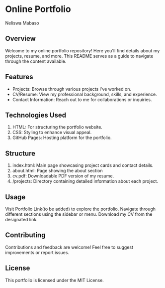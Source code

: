 # Online Portfolio 
Neliswa Mabaso

## Overview
Welcome to my online portfolio repository! Here you'll find details about my projects, resume, and more. This README serves as a guide to navigate through the content available.

## Features
- Projects: Browse through various projects I've worked on.
- CV/Resume: View my professional background, skills, and experience.
- Contact Information: Reach out to me for collaborations or inquiries.

## Technologies Used
1. HTML: For structuring the portfolio website.
2. CSS: Styling to enhance visual appeal.
3. GitHub Pages: Hosting platform for the portfolio.

## Structure
1. index.html: Main page showcasing project cards and contact details.
2. about.html: Page showing the about section
3. cv.pdf: Downloadable PDF version of my resume.
4. /projects: Directory containing detailed information about each project.

## Usage
Visit Portfolio Link(to be added) to explore the portfolio.
Navigate through different sections using the sidebar or menu.
Download my CV from the designated link.

## Contributing
Contributions and feedback are welcome! Feel free to suggest improvements or report issues.

## License
This portfolio is licensed under the MIT License.
